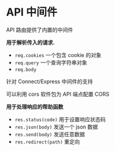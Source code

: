 # API 中间件

API 路由提供了内置的中间件

**用于解析传入的请求.**

- `req.cookies` 一个包含 cookie 的对象
- `req.query` 一个查询字符串对象
- `req.body`

针对 Connect/Express 中间件的支持

可以利用 cors 软件包为 API 端点配置 CORS

**用于处理响应的帮助函数**

- `res.status(code)` 用于设置响应状态码
- `res.json(body)` 发送一个 json 数据
- `res.send(body)` 发送任意数据
- `res.redirect(path)` 重定向
